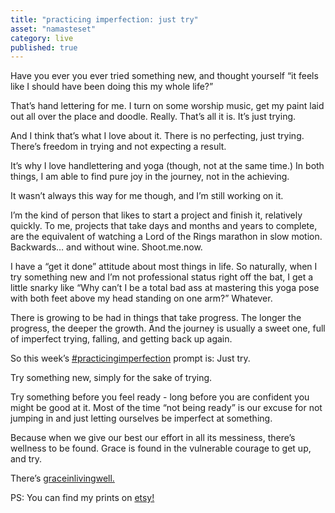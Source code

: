 ```yaml
---
title: "practicing imperfection: just try"
asset: "namasteset" 
category: live
published: true
---
```

Have you ever you ever tried something new, and thought yourself “it feels like I should have been doing this my whole life?”

That’s hand lettering for me. I turn on some worship music, get my paint laid out all over the place and doodle. Really. That’s all it is. It’s just trying.

And I think that’s what I love about it. There is no perfecting, just trying. There’s freedom in trying and not expecting a result.

It’s why I love handlettering and yoga (though, not at the same time.) In both things, I am able to find pure joy in the journey, not in the achieving.

It wasn’t always this way for me though, and I’m still working on it.

I’m the kind of person that likes to start a project and finish it, relatively quickly. To me, projects that take days and months and years to complete, are the equivalent of watching a Lord of the Rings marathon in slow motion. Backwards… and without wine. Shoot.me.now.

I have a “get it done” attitude about most things in life. So naturally, when I try something new and I’m not professional status right off the bat, I get a little snarky like “Why can’t I be a total bad ass at mastering this yoga pose with both feet above my head standing on one arm?” Whatever.

There is growing to be had in things that take progress. The longer the progress, the deeper the growth. And the journey is usually a sweet one, full of imperfect trying, falling, and getting back up again.

So this week’s [#practicingimperfection](https://www.instagram.com/explore/tags/practicingimperfection/)
prompt is: Just try.

Try something new, simply for the sake of trying.

Try something before you feel ready - long before you are confident you might be good at it. Most of the time “not being ready” is our excuse for not jumping in and just letting ourselves be imperfect at something.

Because when we give our best our effort in all its messiness, there’s wellness to be found. Grace is found in the vulnerable courage to get up, and try.

There’s [graceinlivingwell.](https://www.instagram.com/explore/tags/graceinlivingwell/) 

PS: You can find my prints on [etsy!](https://www.etsy.com/shop/MyLivingWell)
